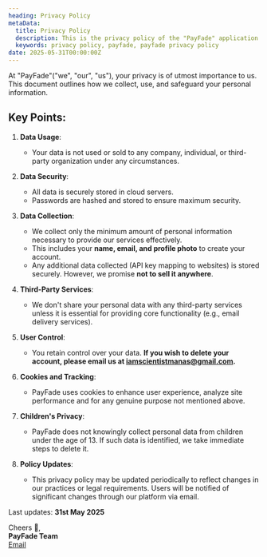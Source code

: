 ```yaml
---
heading: Privacy Policy
metaData: 
  title: Privacy Policy
  description: This is the privacy policy of the "PayFade" application.
  keywords: privacy policy, payfade, payfade privacy policy
date: 2025-05-31T00:00:00Z
---
```


At "PayFade"("we", "our", "us"), your privacy is of utmost importance to us. This document outlines how we collect, use, and safeguard your personal information.

## Key Points:

1. **Data Usage**:
   - Your data is not used or sold to any company, individual, or third-party organization under any circumstances.

2. **Data Security**:
   - All data is securely stored in cloud servers.
   - Passwords are hashed and stored to ensure maximum security.

3. **Data Collection**:
   - We collect only the minimum amount of personal information necessary to provide our services effectively.
   - This includes your **name, email, and profile photo** to create your account.
   - Any additional data collected (API key mapping to websites) is stored securely. However, we promise **not to sell it anywhere**.

4. **Third-Party Services**:
   - We  don't share your personal data with any third-party services unless it is essential for providing core functionality (e.g., email delivery services).

5. **User Control**:
   - You retain control over your data. **If you wish to delete your account, please email us at [iamscientistmanas@gmail.com](mailto:iamscientistmanas@gmail.com).**

6. **Cookies and Tracking**:
   - PayFade uses cookies to enhance user experience, analyze site performance and for any genuine purpose not mentioned above.

7. **Children's Privacy**:
   - PayFade does not knowingly collect personal data from children under the age of 13. If such data is identified, we take immediate steps to delete it.

8. **Policy Updates**:
   - This privacy policy may be updated periodically to reflect changes in our practices or legal requirements. Users will be notified of significant changes through our platform via email.

Last updates: **31st May 2025**

Cheers 🥂,  
**PayFade Team**  
[Email](mailto:iamscientistmanas@gmail.com)
